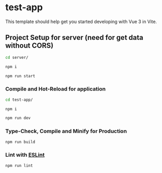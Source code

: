 # test-app

This template should help get you started developing with Vue 3 in Vite.

## Project Setup for server (need for get data without CORS)

```sh
cd server/
```

```sh
npm i
```

```sh
npm run start
```

### Compile and Hot-Reload for application

```sh
cd test-app/
```

```sh
npm i
```

```sh
npm run dev
```

### Type-Check, Compile and Minify for Production

```sh
npm run build
```

### Lint with [ESLint](https://eslint.org/)

```sh
npm run lint
```
